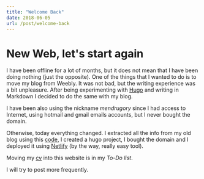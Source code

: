 ```yaml
---
title: "Welcome Back"
date: 2018-06-05
url: /post/welcome-back
---
```


# New Web, let's start again

I have been offline for a lot of months, but it does not mean that I have been doing nothing (just the opposite). One of the things that I wanted to do is to move my blog from Weebly. It was not bad, but the writing experience was a bit unpleasure. After being experimenting with [Hugo](https://gohugo.io/) and writing in Markdown I decided to do the same with my blog.

I have been also using the nickname _mendrugory_ since I had access to Internet, using hotmail and gmail emails accounts, but I never bought the domain.

Otherwise, today everything changed. I extracted all the info from my old blog using this [code](https://github.com/mendrugory/weebly-scraper), I created a hugo project, I bought the domain and I deployed it using [Netlify](https://www.netlify.com) (by the way, really easy tool).

Moving my [cv](https://mendrugory.github.io) into this website is in my _To-Do list_.

I will try to post more frequently.